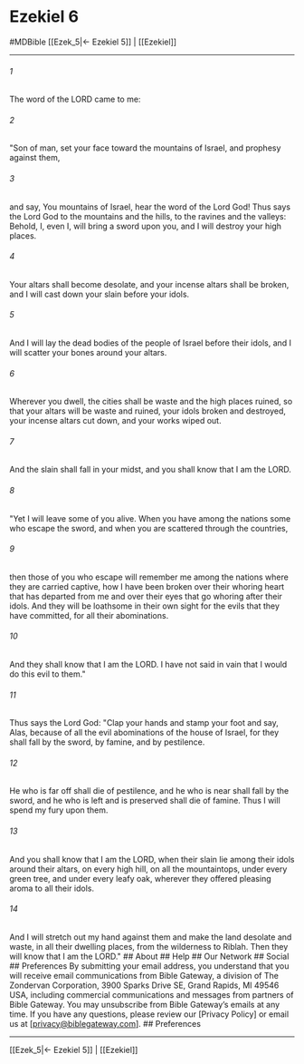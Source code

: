 # Ezekiel 6
#MDBible
[[Ezek_5|← Ezekiel 5]] | [[Ezekiel]]

***


###### 1 
The word of the LORD came to me: 

###### 2 
"Son of man, set your face toward the mountains of Israel, and prophesy against them, 

###### 3 
and say, You mountains of Israel, hear the word of the Lord God! Thus says the Lord God to the mountains and the hills, to the ravines and the valleys: Behold, I, even I, will bring a sword upon you, and I will destroy your high places. 

###### 4 
Your altars shall become desolate, and your incense altars shall be broken, and I will cast down your slain before your idols. 

###### 5 
And I will lay the dead bodies of the people of Israel before their idols, and I will scatter your bones around your altars. 

###### 6 
Wherever you dwell, the cities shall be waste and the high places ruined, so that your altars will be waste and ruined, your idols broken and destroyed, your incense altars cut down, and your works wiped out. 

###### 7 
And the slain shall fall in your midst, and you shall know that I am the LORD. 

###### 8 
"Yet I will leave some of you alive. When you have among the nations some who escape the sword, and when you are scattered through the countries, 

###### 9 
then those of you who escape will remember me among the nations where they are carried captive, how I have been broken over their whoring heart that has departed from me and over their eyes that go whoring after their idols. And they will be loathsome in their own sight for the evils that they have committed, for all their abominations. 

###### 10 
And they shall know that I am the LORD. I have not said in vain that I would do this evil to them." 

###### 11 
Thus says the Lord God: "Clap your hands and stamp your foot and say, Alas, because of all the evil abominations of the house of Israel, for they shall fall by the sword, by famine, and by pestilence. 

###### 12 
He who is far off shall die of pestilence, and he who is near shall fall by the sword, and he who is left and is preserved shall die of famine. Thus I will spend my fury upon them. 

###### 13 
And you shall know that I am the LORD, when their slain lie among their idols around their altars, on every high hill, on all the mountaintops, under every green tree, and under every leafy oak, wherever they offered pleasing aroma to all their idols. 

###### 14 
And I will stretch out my hand against them and make the land desolate and waste, in all their dwelling places, from the wilderness to Riblah. Then they will know that I am the LORD." ## About ## Help ## Our Network ## Social ## Preferences By submitting your email address, you understand that you will receive email communications from Bible Gateway, a division of The Zondervan Corporation, 3900 Sparks Drive SE, Grand Rapids, MI 49546 USA, including commercial communications and messages from partners of Bible Gateway. You may unsubscribe from Bible Gateway&rsquo;s emails at any time. If you have any questions, please review our [Privacy Policy] or email us at [privacy@biblegateway.com]. ## Preferences

***

[[Ezek_5|← Ezekiel 5]] | [[Ezekiel]]
